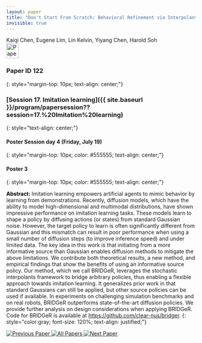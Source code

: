 ```yaml
---
layout: paper
title: "Don't Start From Scratch: Behavioral Refinement via Interpolant-based Policy Diffusion"
invisible: true
---
```

<div class="paper-authors">
<div class="paper-author-box">
    <div class="paper-author-name">Kaiqi Chen, Eugene Lim, Lin Kelvin, Yiyang Chen, Harold Soh</div>
    <div class="paper-author-uni"></div>
</div>

</div><div class="paper-pdf">
<div> <a href="http://www.roboticsproceedings.org/rss19/p122.pdf"><img src="{{ site.baseurl }}/images/paper_link.png" alt="Paper Website" width = "33"  height = "40"/></a> </div>
</div>

### Paper ID 122
{: style="margin-top: 10px; text-align: center;"}

### [Session 17. Imitation learning]({{ site.baseurl }}/program/papersession??session=17.%20Imitation%20learning)
{: style="text-align: center;"}

#### Poster Session day 4 (Friday, July 19)
{: style="margin-top: 10px; color: #555555; text-align: center;"}

#### Poster 3
{: style="margin-top: 10px; color: #555555; text-align: center;"}

<b style="color: black;">Abstract: </b>Imitation learning empowers artificial agents to mimic behavior by learning from demonstrations. Recently, diffusion models, which have the ability to model high-dimensional and multimodal distributions, have shown impressive performance on imitation learning tasks. These models learn to shape a policy by diffusing actions (or states) from standard Gaussian noise. However, the target policy to learn is often significantly different from Gaussian and this mismatch can result in poor performance when using a small number of diffusion steps (to improve inference speed) and under limited data. The key idea in this work is that initiating from a more informative source than Gaussian enables diffusion methods to mitigate the above limitations. We contribute both theoretical results, a new method, and empirical findings that show the benefits of using an informative source policy. Our method, which we call BRIDGeR, leverages the stochastic interpolants framework to bridge arbitrary policies, thus enabling a flexible approach towards imitation learning. It generalizes prior work in that standard Gaussians can still be applied, but other source policies can be used if available. In experiments on challenging simulation benchmarks and on real robots, BRIDGeR outperforms state-of-the-art diffusion policies. We provide further analysis on design considerations when applying BRIDGeR. Code for BRIDGeR is available at https://github.com/clear-nus/bridger.
{: style="color:gray; font-size: 120%; text-align: justified;"}


<div class="paper-menu">
<a href="{{ site.baseurl }}/program/papers/121/"> <img src="{{ site.baseurl }}/images/previous_paper_icon.png" alt="Previous Paper" title="Previous Paper"/> </a>
<a href="{{ site.baseurl }}/program/papers"><img src="{{ site.baseurl }}/images/overview_icon.png" alt="All Papers" title="All Papers"/> </a>
<a href="{{ site.baseurl }}/program/papers/123/"> <img src="{{ site.baseurl }}/images/next_paper_icon.png" alt="Next Paper" title="Next Paper"/> </a>

</div>
